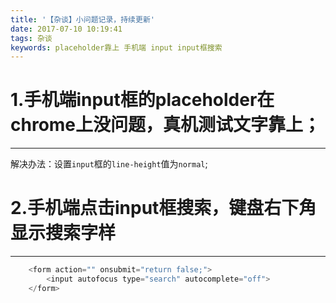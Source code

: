 ```yaml
---
title: '【杂谈】小问题记录，持续更新'
date: 2017-07-10 10:19:41
tags: 杂谈
keywords: placeholder靠上 手机端 input input框搜索
---
```

# 1.手机端input框的placeholder在chrome上没问题，真机测试文字靠上；
-----------------
解决办法：设置`input`框的`line-height`值为`normal`;
<!--more-->

# 2.手机端点击input框搜索，键盘右下角显示搜索字样
-----------------
```js
    <form action="" onsubmit="return false;">
        <input autofocus type="search" autocomplete="off">
    </form>
```